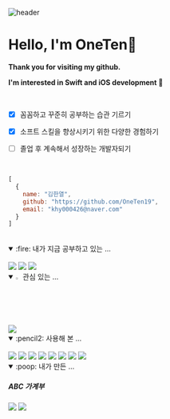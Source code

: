![header](https://capsule-render.vercel.app/api?type=waving&height=240&color=gradient&text=OneTen&reversal=false&textBg=false&fontAlignY=40&animation=twinkling&descAlign=50)

# Hello, I'm OneTen🍎

**Thank you for visiting my github.**

**I'm interested in Swift and iOS development **

<br>

- [x] 꼼꼼하고 꾸준히 공부하는 습관 기르기
- [x] 소프트 스킬을 향상시키기 위한 다양한 경험하기
- [ ] 졸업 후 계속해서 성장하는 개발자되기


<br>

  ```javascript
  [
    {
      name: "김한열",
      github: "https://github.com/OneTen19",
      email: "khy000426@naver.com"
    }
  ]
 ```



</br>



<details open>
<summary>
  :fire: 내가 지금 공부하고 있는 ... 
</summary>
   <br>

<img src="https://img.shields.io/badge/Swift-FA7343?style=Plastic&logo=swift&logoColor=white">
<img src="https://img.shields.io/badge/-SwiftUI-000000?style=Plastic-square&logo=Swift&logoColor=white"/>
<img src="https://img.shields.io/badge/-Xcode-147EFB?style=Plastic-square&logo=Xcode&logoColor=white"/>

</details>


<details open>
<summary>
  <img src="https://raw.githubusercontent.com/Tarikul-Islam-Anik/Animated-Fluent-Emojis/master/Emojis/Hand%20gestures/Eyes.png" alt="Eyes" width="2%" /> 관심 있는 ... 
</summary>
   <br>

<img src="https://img.shields.io/badge/Flutter-02569B?style=Plastic&logo=flutter&logoColor=white">

</details>


<details open>
<summary>
  :pencil2: 사용해 본 ... 
</summary>
<br>

<img src="https://img.shields.io/badge/Flutter-02569B?style=Plastic&logo=flutter&logoColor=white">
<img src="https://img.shields.io/badge/SQLite-07405E?style=Plastic&logo=sqlite&logoColor=white">
<img src="https://img.shields.io/badge/Android-3DDC84?style=Plastic&logo=android&logoColor=white">
<img src="https://img.shields.io/badge/Java-ED8B00?style=Plastic&logo=openjdk&logoColor=white">
<img src="https://img.shields.io/badge/JavaScript-F7DF1E?style=Plastic&logo=JavaScript&logoColor=white">
<img src="https://img.shields.io/badge/HTML5-E34F26?style=Plastic&logo=html5&logoColor=white">
<img src="https://img.shields.io/badge/CSS-239120?&style=Plastic&logo=css3&logoColor=white">
<img src="https://img.shields.io/badge/C-00599C?style=Plastic&logo=c&logoColor=white">

</details>


<details open>
        
<summary>
  :poop: 내가 만든 ... 
</summary>

##### ABC 가계부
[<img src="https://img.shields.io/badge/Google_Play-414141?style=Plastic&logo=google-play&logoColor=white">](https://play.google.com/store/apps/details?id=com.abc_money_diary&pcampaignid=web_share) [<img src="https://img.shields.io/badge/GitHub-100000?style=Plastic&logo=github&logoColor=white">](https://github.com/OneTen19/abc_money_diary)


</details>
